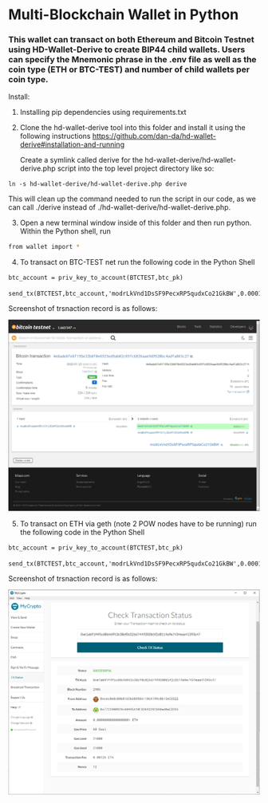 # Multi-Blockchain Wallet in Python

### This wallet can transact on both Ethereum and Bitcoin Testnet using HD-Wallet-Derive to create BIP44 child wallets. Users can specify the Mnemonic phrase in the .env file as well as the coin type (ETH or BTC-TEST) and number of child wallets per coin type. 

Install:

1) Installing pip dependencies using requirements.txt
2) Clone the hd-wallet-derive tool into this folder and install it using the following instructions https://github.com/dan-da/hd-wallet-derive#installation-and-running 

    Create a symlink called derive for the hd-wallet-derive/hd-wallet-derive.php script into the top level project
directory like so: 

```
ln -s hd-wallet-derive/hd-wallet-derive.php derive
```
This will clean up the command needed to run the script in our code, as we can call ./derive instead of ./hd-wallet-derive/hd-wallet-derive.php.

3) Open a new terminal window inside of this folder and
then run python. Within the Python shell, run 

 ```bash
 from wallet import *
```
4) To transact on BTC-TEST net run the following code in the Python Shell

```
btc_account = priv_key_to_account(BTCTEST,btc_pk)

send_tx(BTCTEST,btc_account,'modrLkVnd1DsSF9PecxRP5qudxCo21GkBW',0.0001)
```
Screenshot of trsnaction record is as follows:
<p align="center">
<img src="Images/1.png">
</p>

5) To transact on ETH via geth (note 2 POW nodes have to be running) run the following code in the Python Shell

```
btc_account = priv_key_to_account(BTCTEST,btc_pk)

send_tx(BTCTEST,btc_account,'modrLkVnd1DsSF9PecxRP5qudxCo21GkBW',0.0001)
```
Screenshot of trsnaction record is as follows:


<p align="center">
<img src="Images/2.png">
</p>

